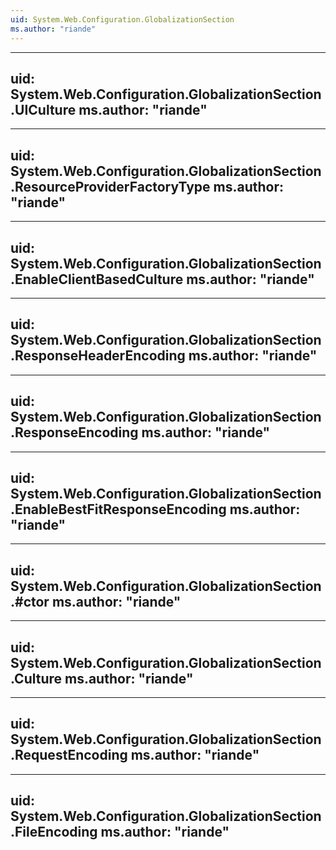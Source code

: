 ```yaml
---
uid: System.Web.Configuration.GlobalizationSection
ms.author: "riande"
---
```


---
uid: System.Web.Configuration.GlobalizationSection.UICulture
ms.author: "riande"
---

---
uid: System.Web.Configuration.GlobalizationSection.ResourceProviderFactoryType
ms.author: "riande"
---

---
uid: System.Web.Configuration.GlobalizationSection.EnableClientBasedCulture
ms.author: "riande"
---

---
uid: System.Web.Configuration.GlobalizationSection.ResponseHeaderEncoding
ms.author: "riande"
---

---
uid: System.Web.Configuration.GlobalizationSection.ResponseEncoding
ms.author: "riande"
---

---
uid: System.Web.Configuration.GlobalizationSection.EnableBestFitResponseEncoding
ms.author: "riande"
---

---
uid: System.Web.Configuration.GlobalizationSection.#ctor
ms.author: "riande"
---

---
uid: System.Web.Configuration.GlobalizationSection.Culture
ms.author: "riande"
---

---
uid: System.Web.Configuration.GlobalizationSection.RequestEncoding
ms.author: "riande"
---

---
uid: System.Web.Configuration.GlobalizationSection.FileEncoding
ms.author: "riande"
---
